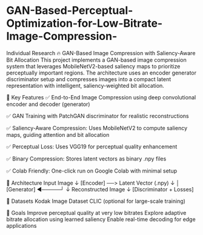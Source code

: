 # GAN-Based-Perceptual-Optimization-for-Low-Bitrate-Image-Compression-
Individual Research
🔥 GAN-Based Image Compression with Saliency-Aware Bit Allocation
This project implements a GAN-based image compression system that leverages MobileNetV2-based saliency maps to prioritize perceptually important regions. The architecture uses an encoder generator discriminator setup and compresses images into a compact latent representation with intelligent, saliency-weighted bit allocation.

🧠 Key Features
✅ End-to-End Image Compression using deep convolutional encoder and decoder (generator)

✅ GAN Training with PatchGAN discriminator for realistic reconstructions

✅ Saliency-Aware Compression: Uses MobileNetV2 to compute saliency maps, guiding attention and bit allocation

✅ Perceptual Loss: Uses VGG19 for perceptual quality enhancement

✅ Binary Compression: Stores latent vectors as binary .npy files

✅ Colab Friendly: One-click run on Google Colab with minimal setup

📸 Architecture
Input Image
     ↓
  [Encoder] ──> Latent Vector (.npy)
     ↓              │
  [Generator] ◄─────┘
     ↓
Reconstructed Image
     ↓
[Discriminator + Losses]

🧪 Datasets
Kodak Image Dataset
CLIC (optional for large-scale training)

📌 Goals
Improve perceptual quality at very low bitrates
Explore adaptive bitrate allocation using learned saliency
Enable real-time decoding for edge applications




